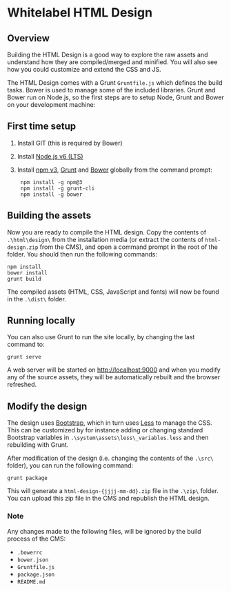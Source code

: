 Whitelabel HTML Design
======================
## Overview
Building the HTML Design is a good way to explore the raw assets and understand how they are compiled/merged and minified. You will also see how you could customize and extend the CSS and JS.

The HTML Design comes with a Grunt `Gruntfile.js` which defines the build tasks. Bower is used to manage some of the included libraries. Grunt and Bower run on Node.js, so the first steps are to setup Node, Grunt and Bower on your development machine:

## First time setup
1. Install GIT (this is required by Bower)

2. Install [Node.js v6 (LTS)](https://nodejs.org/en/download/)

3. Install [npm v3](https://docs.npmjs.com/how-npm-works/npm3), [Grunt](http://gruntjs.com/) and [Bower](http://bower.io/) globally from the command prompt:

        npm install -g npm@3
        npm install -g grunt-cli
        npm install -g bower

## Building the assets
Now you are ready to compile the HTML design. Copy the contents of `.\html\design\` from the installation media (or extract the contents of `html-design.zip` from the CMS), and open a command prompt in the root of the folder. You should then run the following commands:

    npm install
    bower install
    grunt build

The compiled assets (HTML, CSS, JavaScript and fonts) will now be found in the `.\dist\` folder.

## Running locally
You can also use Grunt to run the site locally, by changing the last command to:

    grunt serve

A web server will be started on <http://localhost:9000> and when you modify any of the source assets, they will be automatically rebuilt and the browser refreshed.

## Modify the design
The design uses [Bootstrap](http://getbootstrap.com/), which in turn uses [Less](http://lesscss.org/) to manage the CSS. This can be customized by for instance adding or changing standard Bootstrap variables in `.\system\assets\less\_variables.less` and then rebuilding with Grunt.

After modification of the design (i.e. changing the contents of the `.\src\` folder), you can run the following command:

    grunt package

This will generate a `html-design-{jjjj-mm-dd}.zip` file in the `.\zip\` folder. You can upload this zip file in the CMS and republish the HTML design.

### Note
Any changes made to the following files, will be ignored by the build process of the CMS:

- `.bowerrc`
- `bower.json`
- `Gruntfile.js`
- `package.json`
- `README.md`


